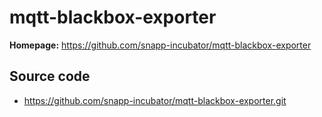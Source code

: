 # mqtt-blackbox-exporter
**Homepage:** https://github.com/snapp-incubator/mqtt-blackbox-exporter

## Source code
- https://github.com/snapp-incubator/mqtt-blackbox-exporter.git
